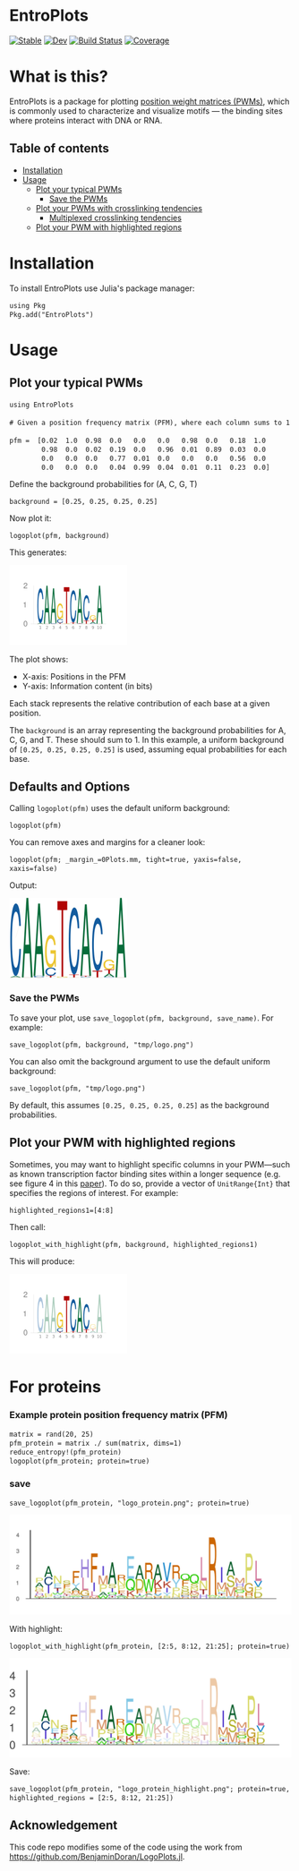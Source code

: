 # EntroPlots

[![Stable](https://img.shields.io/badge/docs-stable-blue.svg)](https://kchu25.github.io/EntroPlots.jl/stable/)
[![Dev](https://img.shields.io/badge/docs-dev-blue.svg)](https://kchu25.github.io/EntroPlots.jl/dev/)
[![Build Status](https://github.com/kchu25/EntroPlots.jl/actions/workflows/CI.yml/badge.svg?branch=main)](https://github.com/kchu25/EntroPlots.jl/actions/workflows/CI.yml?query=branch%3Amain)
[![Coverage](https://codecov.io/gh/kchu25/EntroPlots.jl/branch/main/graph/badge.svg)](https://codecov.io/gh/kchu25/EntroPlots.jl)

# What is this?

EntroPlots is a package for plotting [position weight matrices (PWMs)](https://en.wikipedia.org/wiki/Position_weight_matrix),  which is commonly used to characterize and visualize motifs — the binding sites where proteins interact with DNA or RNA.

## Table of contents
* [Installation](#Installation)
* [Usage](#Usage)
   - [Plot your typical PWMs](#Plot-your-typical-PWMs)
      - [Save the PWMs](#Save-the-PWMs)
   - [Plot your PWMs with crosslinking tendencies](#Plot-your-PWMs-with-crosslinking-tendencies)
      - [Multiplexed crosslinking tendencies](#Multiplexed-crosslinking-tendencies)
   - [Plot your PWM with highlighted regions](#Plot-your-PWM-with-highlighted-regions)
<!-- * [Some-definitions](#Some-definitions) -->


# Installation
To install EntroPlots use Julia's package manager:
```
using Pkg
Pkg.add("EntroPlots")
```

# Usage

## Plot your typical PWMs
```
using EntroPlots

# Given a position frequency matrix (PFM), where each column sums to 1

pfm =  [0.02  1.0  0.98  0.0   0.0   0.0   0.98  0.0   0.18  1.0
        0.98  0.0  0.02  0.19  0.0   0.96  0.01  0.89  0.03  0.0
        0.0   0.0  0.0   0.77  0.01  0.0   0.0   0.0   0.56  0.0
        0.0   0.0  0.0   0.04  0.99  0.04  0.01  0.11  0.23  0.0]
```
Define the background probabilities for (A, C, G, T)
```
background = [0.25, 0.25, 0.25, 0.25]
```
Now plot it:

```
logoplot(pfm, background)
```
This generates:

![pfm](demo/demo.png)

The plot shows:
- X-axis: Positions in the PFM
- Y-axis: Information content (in bits)

Each stack represents the relative contribution of each base at a given position.

The `background` is an array representing the background probabilities for A, C, G, and T. These should sum to 1. In this example, a uniform background of `[0.25, 0.25, 0.25, 0.25]` is used, assuming equal probabilities for each base.

## Defaults and Options
Calling `logoplot(pfm)` uses the default uniform background:
```
logoplot(pfm)
```

You can remove axes and margins for a cleaner look:

```
logoplot(pfm; _margin_=0Plots.mm, tight=true, yaxis=false, xaxis=false)
```

Output:

![pfm](demo/no_margin.png)

### Save the PWMs
To save your plot, use `save_logoplot(pfm, background, save_name)`. For example:
```
save_logoplot(pfm, background, "tmp/logo.png")
```
You can also omit the background argument to use the default uniform background:
```
save_logoplot(pfm, "tmp/logo.png")
```
By default, this assumes `[0.25, 0.25, 0.25, 0.25]` as the background probabilities.

## Plot your PWM with highlighted regions
Sometimes, you may want to highlight specific columns in your PWM—such as known transcription factor binding sites within a longer sequence (e.g. see figure 4 in this [paper](https://academic.oup.com/bioinformatics/article/39/6/btad378/7192989)). To do so, provide a vector of `UnitRange{Int}` that specifies the regions of interest. For example:

```
highlighted_regions1=[4:8]
```
Then call:
```
logoplot_with_highlight(pfm, background, highlighted_regions1)
```
This will produce:

![highlight-pfm](demo/demo4.png)

# For proteins

### Example protein position frequency matrix (PFM)

```
matrix = rand(20, 25)
pfm_protein = matrix ./ sum(matrix, dims=1)
reduce_entropy!(pfm_protein)
logoplot(pfm_protein; protein=true)
```

### save 
```
save_logoplot(pfm_protein, "logo_protein.png"; protein=true)
```
![highlight-pfm](demo/logo_protein.png)


With highlight:
```
logoplot_with_highlight(pfm_protein, [2:5, 8:12, 21:25]; protein=true)
```

![highlight-pfm](demo/logo_protein_highlight.png)

Save:
```
save_logoplot(pfm_protein, "logo_protein_highlight.png"; protein=true, highlighted_regions = [2:5, 8:12, 21:25])
```
## Acknowledgement
This code repo modifies some of the code using the work from https://github.com/BenjaminDoran/LogoPlots.jl.
